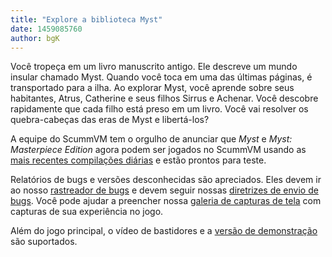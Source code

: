 ```yaml
---
title: "Explore a biblioteca Myst"
date: 1459085760
author: bgK
---
```


Você tropeça em um livro manuscrito antigo. Ele descreve um mundo insular chamado Myst. Quando você toca em uma das últimas páginas, é transportado para a ilha. Ao explorar Myst, você aprende sobre seus habitantes, Atrus, Catherine e seus filhos Sirrus e Achenar. Você descobre rapidamente que cada filho está preso em um livro. Você vai resolver os quebra-cabeças das eras de Myst e libertá-los?

A equipe do ScummVM tem o orgulho de anunciar que *Myst* e *Myst: Masterpiece Edition* agora podem ser jogados no ScummVM usando as [mais recentes compilações diárias](/downloads/#daily) e estão prontos para teste.

Relatórios de bugs e versões desconhecidas são apreciados. Eles devem ir ao nosso [rastreador de bugs](http://bugs.scummvm.org/) e devem seguir nossas [diretrizes de envio de bugs](/faq/#question.report-bugs). Você pode ajudar a preencher nossa [galeria de capturas de tela](http://wiki.scummvm.org/index.php/Screenshots) com capturas de sua experiência no jogo.

Além do jogo principal, o vídeo de bastidores e a [versão de demonstração](/frs/demos/mohawk/myst-win-demo-en.zip) são suportados.
